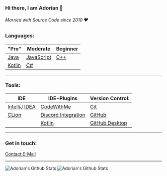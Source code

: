 <!--
**meowadorian/meowadorian** is a ✨ _special_ ✨ repository because its `README.md` (this file) appears on your GitHub profile.
-->

### Hi there, I am Adorian 👋

###### Married with Source Code since 2010 :heart:

### Languages:

| "Pro"                                    | Moderate                                        | Beginner                               |
| ---------------------------------------- | ----------------------------------------------- | -------------------------------------- |
| [Java](https://docs.oracle.com/en/java/) | [JavaScript](https://devdocs.io/javascript/)    | [C++](https://docs.microsoft.com/cpp/) |
| [Kotlin](https://kotlinlang.org/)        | [C#](https://docs.microsoft.com/dotnet/csharp/) |                                        |

---

### Tools:

| IDE                                              | IDE-Plugins                                                  | Version Control:                              |
| ------------------------------------------------ | ------------------------------------------------------------ | --------------------------------------------- |
| [IntelliJ IDEA](https://www.jetbrains.com/idea/) | [CodeWithMe](https://www.jetbrains.com/code-with-me)         | [Git](https://git-scm.com/)                   |
| [CLion](https://www.jetbrains.com/clion/)        | [Discord Integration](https://plugins.jetbrains.com/plugin/10233-discord-integration) | [GitHub](https://github.com/)                 |
|                                                  | [Kotlin](https://plugins.jetbrains.com/plugin/6954-kotlin)   | [GitHub Desktop](https://desktop.github.com/) |

---

### Get in touch:

<a href=mailto://contact@adorian.de/>Contact E-Mail</a>

---

<img align="left" alt="Adorian's Github Stats" src="https://github-readme-stats.vercel.app/api?username=meowadorian&show_icons=true&hide_border=true&theme=radical" />
<img align="left" alt="Adorian's Github Stats" src="https://github-readme-stats.vercel.app/api/top-langs/?username=meowadorian&show_icons=true&hide_border=true&theme=radical" />
